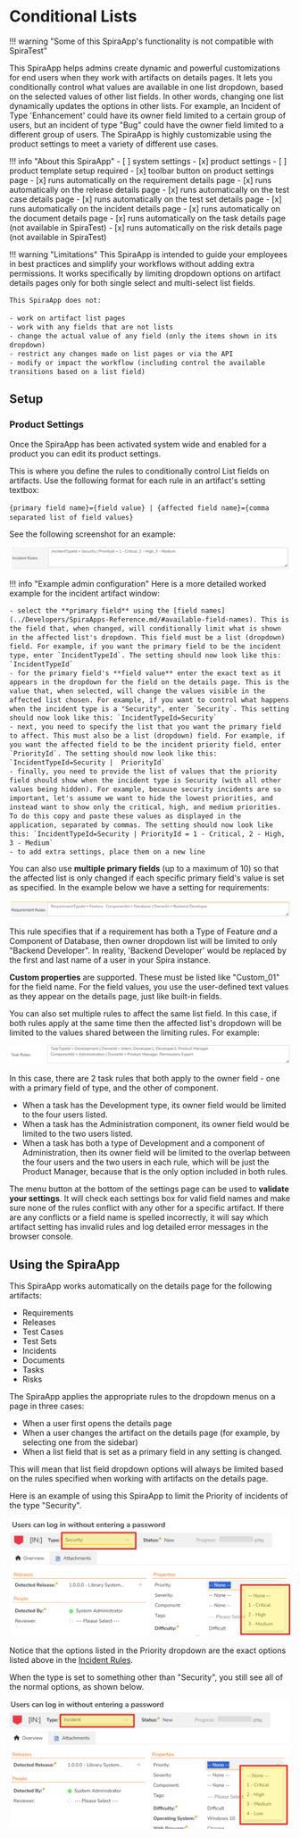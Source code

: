 # Conditional Lists

!!! warning "Some of this SpiraApp's functionality is not compatible with SpiraTest"

This SpiraApp helps admins create dynamic and powerful customizations for end users when they work with artifacts on details pages. It lets you conditionally control what values are available in one list dropdown, based on the selected values of other list fields. In other words, changing one list dynamically updates the options in other lists. For example, an Incident of Type 'Enhancement' could have its owner field limited to a certain group of users, but an incident of type "Bug" could have the owner field limited to a different group of users. The SpiraApp is highly customizable using the product settings to meet a variety of different use cases.

!!! info "About this SpiraApp"
    - [ ] system settings
    - [x] product settings 
    - [ ] product template setup required
    - [x] toolbar button on product settings page
    - [x] runs automatically on the requirement details page
    - [x] runs automatically on the release details page
    - [x] runs automatically on the test case details page
    - [x] runs automatically on the test set details page
    - [x] runs automatically on the incident details page
    - [x] runs automatically on the document details page
    - [x] runs automatically on the task details page (not available in SpiraTest)
    - [x] runs automatically on the risk details page (not available in SpiraTest)

!!! warning "Limitations"
    This SpiraApp is intended to guide your employees in best practices and simplify your workflows without adding extra permissions. It works specifically by limiting dropdown options on artifact details pages only for both single select and multi-select list fields.
    
    This SpiraApp does not: 
    
    - work on artifact list pages
    - work with any fields that are not lists
    - change the actual value of any field (only the items shown in its dropdown)
    - restrict any changes made on list pages or via the API 
    - modify or impact the workflow (including control the available transitions based on a list field)

## Setup
### Product Settings
Once the SpiraApp has been activated system wide and enabled for a product you can edit its product settings.

This is where you define the rules to conditionally control List fields on artifacts. Use the following format for each rule in an artifact's setting textbox:  

`{primary field name}={field value} | {affected field name}={comma separated list of field values}`  

See the following screenshot for an example:  

![Incident Rules: IncidentTypeId = Security | PriorityId = 1 - Critical, 2 - High, 3 - Medium](img/conditional-lists-incident-rules.png)

!!! info "Example admin configuration"
    Here is a more detailed worked example for the incident artifact window:

    - select the **primary field** using the [field names](../Developers/SpiraApps-Reference.md/#available-field-names). This is the field that, when changed, will conditionally limit what is shown in the affected list's dropdown. This field must be a list (dropdown) field. For example, if you want the primary field to be the incident type, enter `IncidentTypeId`. The setting should now look like this: `IncidentTypeId`
    - for the primary field's **field value** enter the exact text as it appears in the dropdown for the field on the details page. This is the value that, when selected, will change the values visible in the affected list chosen. For example, if you want to control what happens when the incident type is a "Security", enter `Security`. This setting should now look like this: `IncidentTypeId=Security`
    - next, you need to specify the list that you want the primary field to affect. This must also be a list (dropdown) field. For example, if you want the affected field to be the incident priority field, enter `PriorityId`. The setting should now look like this: `IncidentTypeId=Security |  PriorityId`
    - finally, you need to provide the list of values that the priority field should show when the incident type is Security (with all other values being hidden). For example, because security incidents are so important, let's assume we want to hide the lowest priorities, and instead want to show only the critical, high, and medium priorities. To do this copy and paste these values as displayed in the application, separated by commas. The setting should now look like this: `IncidentTypeId=Security | PriorityId = 1 - Critical, 2 - High, 3 - Medium`
    - to add extra settings, place them on a new line

You can also use **multiple primary fields** (up to a maximum of 10) so that the affected list is only changed if each specific primary field's value is set as specified. In the example below we have a setting for requirements:

![Requirement Rules: RequirementTypeId = Feature,  ComponentId = Database | OwnerId = Backend Developer](img/conditional-lists-requirement-multiple-primary.png)  

This rule specifies that if a requirement has both a Type of Feature *and* a Component of Database, then owner dropdown list will be limited to only "Backend Developer". In reality, 'Backend Developer' would be replaced by the first and last name of a user in your Spira instance.

**Custom properties** are supported. These must be listed like "Custom_01" for the field name. For the field values, you use the user-defined text values as they appear on the details page, just like built-in fields.

You can also set multiple rules to affect the same list field. In this case, if both rules apply at the same time then the affected list's dropdown will be limited to the values shared between the limiting rules. For example:

![Task Rules: (first rule): TaskTypeId = Development | OwnerId = Intern, Developer1, Developer2, Product Manager. (Second rule): ComponentId = Administration | OwnerId = Product Manager, Permissions Expert](img/conditional-lists-requirement-overlap-effected.png)

In this case, there are 2 task rules that both apply to the owner field - one with a primary field of type, and the other of component.

- When a task has the Development type, its owner field would be limited to the four users listed. 
- When a task has the Administration component, its owner field would be limited to the two users listed.
- When a task has both a type of Development and a component of Administration, then its owner field will be limited to the overlap between the four users and the two users in each rule, which will be just the Product Manager, because that is the only option included in both rules.

The menu button at the bottom of the settings page can be used to **validate your settings**. It will check each settings box for valid field names and make sure none of the rules conflict with any other for a specific artifact. If there are any conflicts or a field name is spelled incorrectly, it will say which artifact setting has invalid rules and log detailed error messages in the browser console.

## Using the SpiraApp
This SpiraApp works automatically on the details page for the following artifacts:

- Requirements
- Releases
- Test Cases
- Test Sets
- Incidents
- Documents
- Tasks
- Risks

The SpiraApp applies the appropriate rules to the dropdown menus on a page in three cases: 

- When a user first opens the details page
- When a user changes the artifact on the details page (for example, by selecting one from the sidebar)
- When a list field that is set as a primary field in any setting is changed. 

This will mean that list field dropdown options will always be limited based on the rules specified when working with artifacts on the details page.

Here is an example of using this SpiraApp to limit the Priority of incidents of the type "Security".

![Incident has type of "Security" and the priority dropdown is selected, showing 3 options: "1 - Critical", "2 - High", "3 - Medium"](img/conditional-lists-incident-example.png)

Notice that the options listed in the Priority dropdown are the exact options listed above in the [Incident Rules](#product-settings). 

When the type is set to something other than "Security", you still see all of the normal options, as shown below.

![Incident has type of "Incident" and the priority dropdown is selected, showing 4 options: "1 - Critical", "2 - High", "3 - Medium", "4 - Low"](img/conditional-lists-incident-nonexample.png)